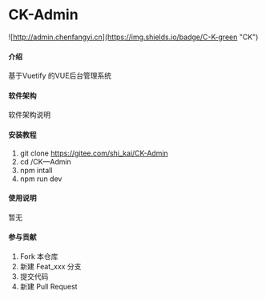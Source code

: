# CK-Admin

![http://admin.chenfangyi.cn](https://img.shields.io/badge/C-K-green "CK")
#### 介绍
基于Vuetify  的VUE后台管理系统

#### 软件架构
软件架构说明


#### 安装教程

1. git clone https://gitee.com/shi_kai/CK-Admin
2. cd /CK—Admin
3. npm intall
4. npm run dev

#### 使用说明

暂无

#### 参与贡献

1. Fork 本仓库
2. 新建 Feat_xxx 分支
3. 提交代码
4. 新建 Pull Request

